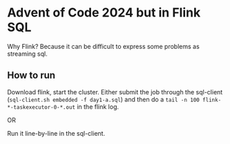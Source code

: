 # Advent of Code 2024 but in Flink SQL

Why Flink? Because it can be difficult to express some problems as streaming sql.

## How to run
Download flink, start the cluster. Either submit the job through the sql-client (`sql-client.sh embedded -f day1-a.sql`) and then do a `tail -n 100 flink-*-taskexecutor-0-*.out` in the flink log.

OR

Run it line-by-line in the sql-client.